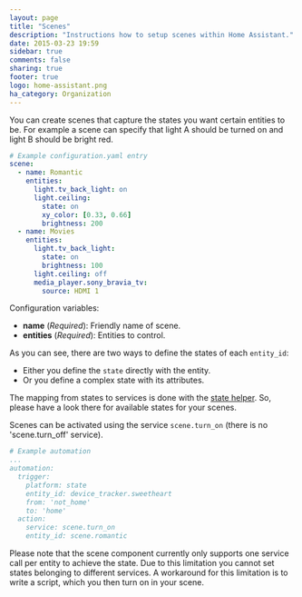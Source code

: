 ```yaml
---
layout: page
title: "Scenes"
description: "Instructions how to setup scenes within Home Assistant."
date: 2015-03-23 19:59
sidebar: true
comments: false
sharing: true
footer: true
logo: home-assistant.png
ha_category: Organization
---
```


You can create scenes that capture the states you want certain entities to be. For example a scene can specify that light A should be turned on and light B should be bright red.

```yaml
# Example configuration.yaml entry
scene:
  - name: Romantic
    entities:
      light.tv_back_light: on
      light.ceiling:
        state: on
        xy_color: [0.33, 0.66]
        brightness: 200
  - name: Movies
    entities:
      light.tv_back_light:
        state: on
        brightness: 100
      light.ceiling: off
      media_player.sony_bravia_tv:
        source: HDMI 1
```

Configuration variables:

- **name** (*Required*): Friendly name of scene.
- **entities** (*Required*): Entities to control.

As you can see, there are two ways to define the states of each `entity_id`:
- Either you define the `state` directly with the entity.
- Or you define a complex state with its attributes.

The mapping from states to services is done with the [state helper](https://github.com/home-assistant/home-assistant/blob/master/homeassistant/helpers/state.py#L74). So, please have a look there for available states for your scenes.

Scenes can be activated using the service `scene.turn_on` (there is no 'scene.turn_off' service).

```yaml
# Example automation
...
automation:
  trigger:
    platform: state
    entity_id: device_tracker.sweetheart
    from: 'not_home'
    to: 'home'
  action:
    service: scene.turn_on
    entity_id: scene.romantic
```

<p class='note'>
Please note that the scene component currently only supports one service call per entity to achieve the state. Due to this limitation you cannot set states belonging to different services. A workaround for this limitation is to write a script, which you then turn on in your scene.
</p>
